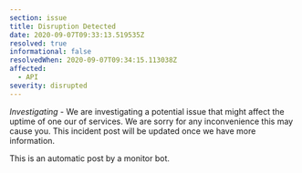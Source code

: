 ```yaml
---
section: issue
title: Disruption Detected
date: 2020-09-07T09:33:13.519535Z
resolved: true
informational: false
resolvedWhen: 2020-09-07T09:34:15.113038Z
affected:
  - API
severity: disrupted
---
```

*Investigating* - We are investigating a potential issue that might affect the uptime of one our of services. We are sorry for any inconvenience this may cause you. This incident post will be updated once we have more information.

This is an automatic post by a monitor bot.
        